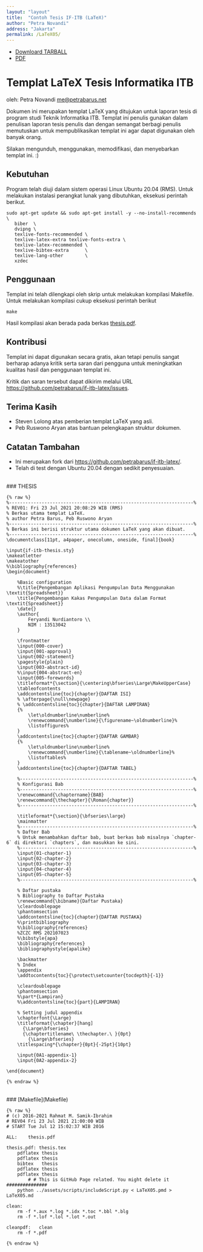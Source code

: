 ```yaml
---
layout: "layout"
title:  "Contoh Tesis IF-ITB (LaTeX)"
author: "Petra Novandi"
address: "Jakarta"
permalink: /LaTeX05/
---
```


* [Downloard TARBALL](../tarballs/LaTeX05.tar.bz2)
* [PDF](thesis.pdf)

# Templat LaTeX Tesis Informatika ITB
oleh: Petra Novandi <me@petrabarus.net>

Dokumen ini merupakan templat LaTeX yang ditujukan untuk laporan
tesis di program studi Teknik Informatika ITB. Templat ini penulis
gunakan dalam penulisan laporan tesis penulis dan dengan semangat
berbagi penulis memutuskan untuk mempublikasikan templat ini agar
dapat digunakan oleh banyak orang.

Silakan mengunduh, menggunakan, memodifikasi, dan menyebarkan
templat ini. :)

## Kebutuhan

Program telah diuji dalam sistem operasi Linux Ubuntu 20.04 (RMS). Untuk melakukan instalasi
perangkat lunak yang dibutuhkan, eksekusi perintah berikut.

```
sudo apt-get update && sudo apt-get install -y --no-install-recommends \
   biber  \
   dvipng \
   texlive-fonts-recommended \
   texlive-latex-extra texlive-fonts-extra \
   texlive-latex-recommended \
   texlive-bibtex-extra      \
   texlive-lang-other        \
   xzdec

```

## Penggunaan

Templat ini telah dilengkapi oleh skrip untuk melakukan kompilasi
Makefile. Untuk melakukan kompilasi cukup eksekusi perintah berikut

```
make

```

Hasil kompilasi akan berada pada berkas  [thesis.pdf](thesis.pdf).


## Kontribusi

Templat ini dapat digunakan secara gratis, akan tetapi penulis sangat
berharap adanya kritik serta saran dari pengguna untuk meningkatkan
kualitas hasil dan penggunaan templat ini.

Kritik dan saran tersebut dapat dikirim melalui URL
<https://github.com/petrabarus/if-itb-latex/issues>.

## Terima Kasih

* Steven Lolong atas pemberian templat LaTeX yang asli.
* Peb Ruswono Aryan atas bantuan pelengkapan struktur dokumen.

## Catatan Tambahan

* Ini merupakan fork dari <https://github.com/petrabarus/if-itb-latex/>.
* Telah di test dengan Ubuntu 20.04 dengan sedikit penyesuaian.

<br>
### THESIS

```
{% raw %}
%--------------------------------------------------------------------%
% REV01: Fri 23 Jul 2021 20:08:29 WIB (RMS)
% Berkas utama templat LaTeX.
% author Petra Barus, Peb Ruswono Aryan
%--------------------------------------------------------------------%
% Berkas ini berisi struktur utama dokumen LaTeX yang akan dibuat.
%--------------------------------------------------------------------%
\documentclass[11pt, a4paper, onecolumn, oneside, final]{book}

\input{if-itb-thesis.sty}
\makeatletter
\makeatother
%\bibliography{references}
\begin{document}

    %Basic configuration
    %\title{Pengembangan Aplikasi Pengumpulan Data Menggunakan \textit{Spreadsheet}}
    \title{Pengembangan Kakas Pengumpulan Data dalam Format \textit{Spreadsheet}}
    \date{}
    \author{
        Feryandi Nurdiantoro \\
        NIM : 13513042
    }   

    \frontmatter
    \input{000-cover}
    \input{001-approval}
    \input{002-statement}
    \pagestyle{plain}
    \input{003-abstract-id}
    %\input{004-abstract-en}
    \input{005-forewords}
    \titleformat*{\section}{\centering\bfseries\Large\MakeUpperCase}
    \tableofcontents
    \addcontentsline{toc}{chapter}{DAFTAR ISI}
    % \afterpage{\null\newpage}
    % \addcontentsline{toc}{chapter}{DAFTAR LAMPIRAN}
    {%
        \let\oldnumberline\numberline%
        \renewcommand{\numberline}{\figurename~\oldnumberline}%
        \listoffigures%
    }
    \addcontentsline{toc}{chapter}{DAFTAR GAMBAR}
    {%
        \let\oldnumberline\numberline%
        \renewcommand{\numberline}{\tablename~\oldnumberline}%
        \listoftables%
    }
    \addcontentsline{toc}{chapter}{DAFTAR TABEL}

    %----------------------------------------------------------------%
    % Konfigurasi Bab
    %----------------------------------------------------------------%
    \renewcommand{\chaptername}{BAB}
    \renewcommand{\thechapter}{\Roman{chapter}}
    %----------------------------------------------------------------%

    \titleformat*{\section}{\bfseries\large}
    \mainmatter
    %----------------------------------------------------------------%
    % Dafter Bab
    % Untuk menambahkan daftar bab, buat berkas bab misalnya `chapter-6` di direktori `chapters`, dan masukkan ke sini.
    %----------------------------------------------------------------%
    \input{01-chapter-1}
    \input{02-chapter-2}
    \input{03-chapter-3}
    \input{04-chapter-4}
    \input{05-chapter-5}
    %----------------------------------------------------------------%

    % Daftar pustaka
    % Bibliography to Daftar Pustaka
    \renewcommand{\bibname}{Daftar Pustaka}
    \cleardoublepage
    \phantomsection
    \addcontentsline{toc}{chapter}{DAFTAR PUSTAKA}
    %\printbibliography
    %\bibliography{references}
    %ZCZC RMS 202107023
    %\bibstyle{apa}
    \bibliography{references}
    \bibliographystyle{apalike}

    \backmatter
    % Index
    \appendix
    \addtocontents{toc}{\protect\setcounter{tocdepth}{-1}}

    \cleardoublepage
    \phantomsection
    %\part*{Lampiran}
    %\addcontentsline{toc}{part}{LAMPIRAN}

    % Setting judul appendix
    \chapterfont{\Large}
    \titleformat{\chapter}[hang]
      {\Large\bfseries}
      {\chaptertitlename\ \thechapter.\ }{0pt}
        {\Large\bfseries}
    \titlespacing*{\chapter}{0pt}{-25pt}{10pt}

    \input{0A1-appendix-1}
    \input{0A2-appendix-2}

\end{document}

{% endraw %}
```

<br>
### [Makefile](Makefile)

```
{% raw %}
# (c) 2016-2021 Rahmat M. Samik-Ibrahim
# REV04 Fri 23 Jul 2021 21:00:00 WIB
# START Tue Jul 12 15:02:37 WIB 2016

ALL:	thesis.pdf

thesis.pdf:	thesis.tex
	pdflatex thesis
	pdflatex thesis
	bibtex   thesis
	pdflatex thesis
	pdflatex thesis
        # # This is GitHub Page related. You might delete it ###############
	python ../assets/scripts/includeScript.py < LaTeX05.pmd > LaTeX05.md

clean:
	rm -f *.aux *.log *.idx *.toc *.bbl *.blg
	rm -f *.lof *.lol *.lot *.out

cleanpdf:	clean
	rm -f *.pdf

{% endraw %}
```

